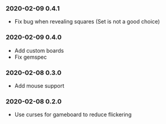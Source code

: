 ### 2020-02-09 0.4.1

* Fix bug when revealing squares (Set is not a good choice)

### 2020-02-09 0.4.0

* Add custom boards
* Fix gemspec

### 2020-02-08 0.3.0

* Add mouse support

### 2020-02-08 0.2.0

* Use curses for gameboard to reduce flickering
